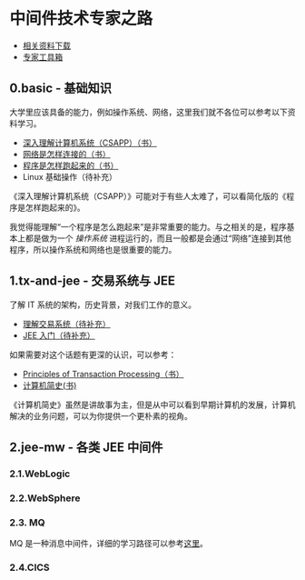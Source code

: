 # 中间件技术专家之路

* [相关资料下载](https://www.jianguoyun.com/p/DTf1CzQQko7ZCRjc74QE)
* [专家工具箱](./toolkit/README.md)

## 0.basic - 基础知识

大学里应该具备的能力，例如操作系统、网络，这里我们就不各位可以参考以下资料学习。

* [深入理解计算机系统（CSAPP）（书）](https://book.douban.com/subject/5333562/)
* [网络是怎样连接的（书）](https://book.douban.com/subject/26941639/)
* [程序是怎样跑起来的（书）](https://book.douban.com/subject/26365491/)
* Linux 基础操作（待补充）

《深入理解计算机系统（CSAPP）》可能对于有些人太难了，可以看简化版的《程序是怎样跑起来的》。

我觉得能理解“一个程序是怎么跑起来”是非常重要的能力。与之相关的是，程序基本上都是做为一个 *操作系统* 进程运行的，而且一般都是会通过“网络”连接到其他程序，所以操作系统和网络也是很重要的能力。

## 1.tx-and-jee - 交易系统与 JEE

了解 IT 系统的架构，历史背景，对我们工作的意义。

* [理解交易系统（待补充）]()
* [JEE 入门（待补充）]()

如果需要对这个话题有更深的认识，可以参考：

* [Principles of Transaction Processing（书）](https://book.douban.com/subject/3734011/)
* [计算机简史(书)](https://book.douban.com/subject/35043034/)

《计算机简史》虽然是讲故事为主，但是从中可以看到早期计算机的发展，计算机解决的业务问题，可以为你提供一个更朴素的视角。

## 2.jee-mw - 各类 JEE 中间件

### 2.1.WebLogic

### 2.2.WebSphere

### 2.3. MQ

MQ 是一种消息中间件，详细的学习路径可以参考[这里](./mw/wmq/README.md)。

### 2.4.CICS


